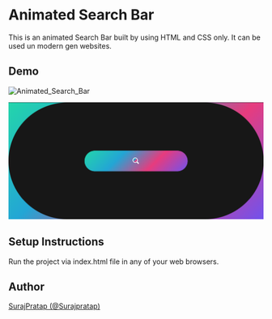 # Animated Search Bar

This is an animated Search Bar built by using HTML and CSS only. It can be used un modern gen websites.
<br>
## Demo

![Animated_Search_Bar](https://user-images.githubusercontent.com/92919173/216054421-b668b462-8247-462e-810f-6e4a62efb655.gif)
<br>
<p align="center">
  <img src="1.png"/>
</p>

## Setup Instructions

Run the project via index.html file in any of your web browsers.
<br>
## Author

[SurajPratap (@Surajpratap)](https://github.com/SurajPratap10)


